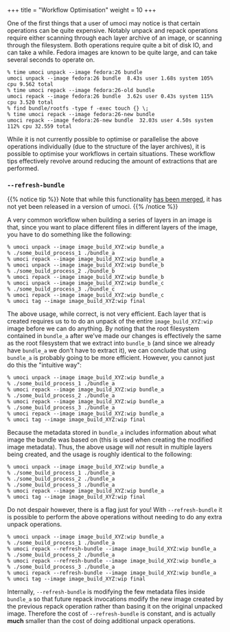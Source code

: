+++
title = "Workflow Optimisation"
weight = 10
+++

One of the first things that a user of umoci may notice is that certain
operations can be quite expensive. Notably unpack and repack operations require
either scanning through each layer archive of an image, or scanning through the
filesystem. Both operations require quite a bit of disk IO, and can take a
while. Fedora images are known to be quite large, and can take several seconds
to operate on.

```text
% time umoci unpack --image fedora:26 bundle
umoci unpack --image fedora:26 bundle  8.43s user 1.68s system 105% cpu 9.562 total
% time umoci repack --image fedora:26-old bundle
umoci repack --image fedora:26 bundle  3.62s user 0.43s system 115% cpu 3.520 total
% find bundle/rootfs -type f -exec touch {} \;
% time umoci repack --image fedora:26-new bundle
umoci repack --image fedora:26-new bundle  32.03s user 4.50s system 112% cpu 32.559 total
```

While it is not currently possible to optimise or parallelise the above
operations individually (due to the structure of the layer archives), it is
possible to optimise your workflows in certain situations. These workflow tips
effectively revolve around reducing the amount of extractions that are
performed.

### `--refresh-bundle` ###

{{% notice tip %}}
Note that while this functionality <a
href="https://github.com/openSUSE/umoci/pull/201">has been merged</a>, it has
not yet been released in a version of umoci.
{{% /notice %}}

A very common workflow when building a series of layers in an image is that,
since you want to place different files in different layers of the image, you
have to do something like the following:

```text
% umoci unpack --image image_build_XYZ:wip bundle_a
% ./some_build_process_1 ./bundle_a
% umoci repack --image image_build_XYZ:wip bundle_a
% umoci unpack --image image_build_XYZ:wip bundle_b
% ./some_build_process_2 ./bundle_b
% umoci repack --image image_build_XYZ:wip bundle_b
% umoci unpack --image image_build_XYZ:wip bundle_c
% ./some_build_process_3 ./bundle_c
% umoci repack --image image_build_XYZ:wip bundle_c
% umoci tag --image image_build_XYZ:wip final
```

The above usage, while correct, is not very efficient. Each layer that is
created requires us to to do an unpack of the entire `image_build_XYZ:wip`
image before we can do anything. By noting that the root filesystem contained
in `bundle_a` after we've made our changes is effectively the same as the root
filesystem that we extract into `bundle_b` (and since we already have
`bundle_a` we don't have to extract it), we can conclude that using `bundle_a`
is probably going to be more efficient. However, you cannot just do this the
"intuitive way":

```text
% umoci unpack --image image_build_XYZ:wip bundle_a
% ./some_build_process_1 ./bundle_a
% umoci repack --image image_build_XYZ:wip bundle_a
% ./some_build_process_2 ./bundle_a
% umoci repack --image image_build_XYZ:wip bundle_a
% ./some_build_process_3 ./bundle_a
% umoci repack --image image_build_XYZ:wip bundle_a
% umoci tag --image image_build_XYZ:wip final
```

Because the metadata stored in `bundle_a` includes information about what image
the bundle was based on (this is used when creating the modified image
metadata). Thus, the above usage will *not* result in multiple layers being
created, and the usage is roughly identical to the following:

```text
% umoci unpack --image image_build_XYZ:wip bundle_a
% ./some_build_process_1 ./bundle_a
% ./some_build_process_2 ./bundle_a
% ./some_build_process_3 ./bundle_a
% umoci repack --image image_build_XYZ:wip bundle_a
% umoci tag --image image_build_XYZ:wip final
```

Do not despair however, there is a flag just for you! With `--refresh-bundle`
it is possible to perform the above operations without needing to do any extra
unpack operations.

```text
% umoci unpack --image image_build_XYZ:wip bundle_a
% ./some_build_process_1 ./bundle_a
% umoci repack --refresh-bundle --image image_build_XYZ:wip bundle_a
% ./some_build_process_2 ./bundle_a
% umoci repack --refresh-bundle --image image_build_XYZ:wip bundle_a
% ./some_build_process_3 ./bundle_a
% umoci repack --refresh-bundle --image image_build_XYZ:wip bundle_a
% umoci tag --image image_build_XYZ:wip final
```

Internally, `--refresh-bundle` is modifying the few metadata files inside
`bundle_a` so that future repack invocations modify the new image created by
the previous repack operation rather than basing it on the original unpacked
image. Therefore the cost of `--refresh-bundle` is constant, and is actually
**much** smaller than the cost of doing additional unpack operations.
